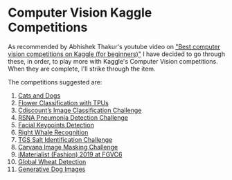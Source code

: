 # Computer Vision Kaggle Competitions

As recommended by Abhishek Thakur's youtube video on ["Best computer vision competitions on Kaggle
(for beginners)"](https://www.youtube.com/watch?v=1-myowrUhok&ab_channel=AbhishekThakur) I have
decided to go through these, in order, to play more with Kaggle's Computer Vision competitions. When
they are complete, I'll strike through the item.

The competitions suggested are:

1. [Cats and Dogs](https://www.kaggle.com/c/dogs-vs-cats)
2. [Flower Classification with TPUs](https://www.kaggle.com/c/flower-classification-with-tpus)
3. [Cdiscount’s Image Classification
   Challenge](https://www.kaggle.com/c/cdiscount-image-classification-challenge/)
4. [RSNA Pneumonia Detection
   Challenge](https://www.kaggle.com/c/rsna-pneumonia-detection-challenge/)
5. [Facial Keypoints Detection](https://www.kaggle.com/c/facial-keypoints-detection/)
6. [Right Whale Recognition](https://www.kaggle.com/c/noaa-right-whale-recognition/)
7. [TGS Salt Identification Challenge](https://www.kaggle.com/c/tgs-salt-identification-challenge)
8. [Carvana Image Masking Challenge](https://www.kaggle.com/c/carvana-image-masking-challenge/)
9. [iMaterialist (Fashion) 2019 at FGVC6](https://www.kaggle.com/c/imaterialist-fashion-2019-FGVC6)
10. [Global Wheat Detection](https://www.kaggle.com/c/global-wheat-detection)
11. [Generative Dog Images](https://www.kaggle.com/c/generative-dog-images/)
